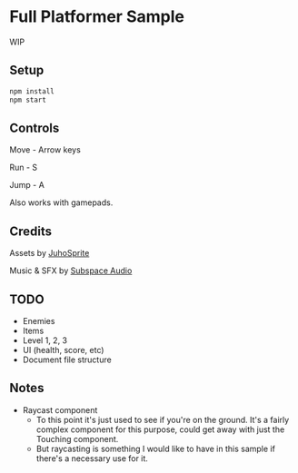# Full Platformer Sample

WIP

## Setup

```bash
npm install
npm start
```

## Controls

Move - Arrow keys

Run - S

Jump - A

Also works with gamepads.

## Credits

Assets by [JuhoSprite](https://juhosprite.itch.io/super-mango-2d-pixelart-platformer-asset-pack16x16)

Music & SFX by [Subspace Audio](https://opengameart.org/users/subspaceaudio)

## TODO

- Enemies
- Items
- Level 1, 2, 3
- UI (health, score, etc)
- Document file structure

## Notes

- Raycast component
  - To this point it's just used to see if you're on the ground. It's a fairly complex component for this purpose, could get away with just the Touching component.
  - But raycasting is something I would like to have in this sample if there's a necessary use for it.
